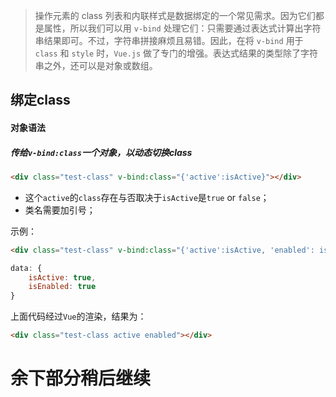 > 操作元素的 class 列表和内联样式是数据绑定的一个常见需求。因为它们都是属性，所以我们可以用 `v-bind` 处理它们：只需要通过表达式计算出字符串结果即可。不过，字符串拼接麻烦且易错。因此，在将 `v-bind` 用于 `class` 和 `style` 时，`Vue.js` 做了专门的增强。表达式结果的类型除了字符串之外，还可以是对象或数组。

## 绑定class

#### 对象语法

##### 传给`v-bind:class`一个对象，以动态切换class

```html
<div class="test-class" v-bind:class="{'active':isActive}"></div>
```

- 这个`active`的`class`存在与否取决于`isActive`是`true` or `false`；
- 类名需要加引号；

示例：

```html
<div class="test-class" v-bind:class="{'active':isActive, 'enabled': isEnabled}"></div>
```

```js
data: {
    isActive: true,
    isEnabled: true
}
```

上面代码经过`Vue`的渲染，结果为：

```html
<div class="test-class active enabled"></div>
```



# 余下部分稍后继续

